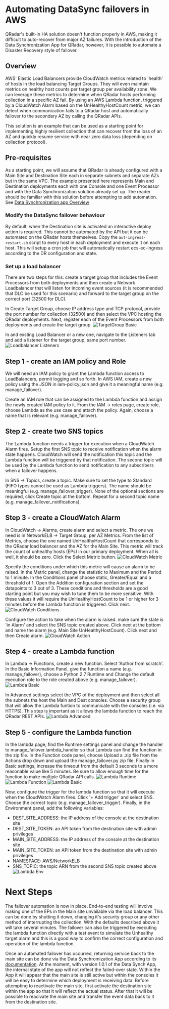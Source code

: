 # Automating DataSync failovers in AWS
QRadar's built-in HA solution doesn't function properly in AWS, making it difficult to auto-recover from major AZ failures. With the introduction of the Data Synchronization App for QRadar, however, it is possible to automate a Disaster Recovery style of failover. 
## Overview
AWS' Elastic Load Balancers provide CloudWatch metrics related to 'health' of hosts in the load balancing Target Groups. They will even maintain metrics on healthy host counts per target group per availability zone. We can leverage these metrics to determine when QRadar hosts performing collection in a specific AZ fail.  By using an AWS Lambda function, triggered by a CloudWatch Alarm based on the UnHealthyHostCount metric, we can detect when communication fails to a QRadar host and automatically failover to the secondary AZ by calling the QRadar APIs.

This solution is an example that can be used as a starting point for implementing highly resilient collection that can recover from the loss of an AZ and quickly resume service with near zero data loss (depending on collection protocol).
## Pre-requisites
As a starting point, we will assume that QRadar is already configured with a Main Site and Destination Site each in separate subnets and separate AZs but in the same VPC.  The example presented here represents Main and Destination deployments each with one Console and one Event Processor and with the Data Synchronization solution already set up. The reader should be familiar with this solution before attempting to add automation. See [Data Synchronization app Overview](https://www.ibm.com/support/knowledgecenter/SS42VS_SHR/com.ibm.dsapp.doc/c_Qapps_DS_intro.html)
### Modify the DataSync failover behaviour
By default, when the Destination site is activated an interactive deploy action is required. This cannot be automated by the API but it can be automated on the QRadar hosts themselves.  Copy the `aut-ingress-restart.sh` script to every host in each deployment and execute it on each host. This will setup a cron job that will automatically restart ecs-ec-ingress according to the DR configuration and state.
### Set up a load balancer
There are two steps for this: create a target group that includes the Event Processors from both deployments and then create a Network Loadbalancer that will listen for incoming event sources (it is recommended that DLC be used for this scenario) and forward to the target group on the correct port (32500 for DLC).

In Create Target Group, choose IP address type and TCP protocol, provide the port number for collection (32500) and then select the VPC hosting the QRadar deployments. Next, register each of the Event Processors from both deployments and create the target group.
![TargetGroup Basic](https://github.com/ibm-security-intelligence/aws_qradar_availability/blob/main/data_sync_automation/images/targetgroup-basic.png)

In and exsting Load Balancer or a new one, navigate to the Listeners tab and add a listener for the target group, same port number.
![Loadbalancer Listeners](https://github.com/ibm-security-intelligence/aws_qradar_availability/blob/main/data_sync_automation/images/loadbalancer-listeners.png)
## Step 1 - create an IAM policy and Role
We will need an IAM policy to grant the Lambda function access to LoadBalancers, permit logging and so forth. In AWS IAM, create a new policy using the JSON in iam-policy.json and give it a meaningful name (e.g. manage_failover).

Create an IAM role that can be assigned to the Lambda function and assign the newly created IAM policy to it. From the IAM -> roles page, create role, choose Lambda as the use case and attach the policy. Again, choose a name that is relevant (e.g. manage_failover).
## Step 2 - create two SNS topics
The Lambda function needs a trigger for execution when a CloudWatch Alarm fires. Setup the first SNS topic to receive notification when the alarm state happens. CloudWatch will send the notification this topic and the Lambda function will be triggered by that notification. The second topic will be used by the Lambda function to send notification to any subscribers when a failover happens.

In SNS -> Topics, create a topic. Make sure to set the type to Standard (FIFO types cannot be used as Lambda triggers). The name should be meaningful (e.g. manage_failover_trigger). None of the optional sections are required, click Create topic at the bottom. Repeat for a second topic name (e.g. manage_failover_notifications).
## Step 3 - create a CloudWatch Alarm
In CloudWatch -> Alarms, create alarm and select a metric. The one we need is in NetworkELB -> Target Group, per AZ Metrics. From the list of Metrics, choose the one named UnHealthyHostCount that corresponds to the QRadar load balancer and the AZ for the Main Site. This metric will track the count of unhealthy hosts (EPs) in our primary deployment. When all is well, it should be zero. Click the Select Metric button.
![CloudWatch Metric](https://github.com/ibm-security-intelligence/aws_qradar_availability/blob/main/data_sync_automation/images/cloudwatch-alarm-metric.png)

Specify the conditions under which this metric will cause an alarm to be raised. In the Metric panel, change the statistic to Maximum and the Period to 1 minute. In the Conditions panel choose static, Greater/Equal and a threshold of 1. Open the Addition configuration section and set the datapoints to 3 out of 3. These conditions and thresholds are a good starting point but you may wish to tune them to be more sensitive. With these values it will require the UnHealthyHostCount to be 1 or higher for 3 minutes before the Lambda function is triggered. Click next.
![CloudWatch Conditions](https://github.com/ibm-security-intelligence/aws_qradar_availability/blob/main/data_sync_automation/images/cloudwatch-alarm-conditions.png)

Configure the action to take when the alarm is raised. make sure the state is 'in Alarm' and select the SNS topic created above. Click next at the bottom and name the alarm (e.g. Main Site UnHealthyHostCount). Click next and then Create alarm.
![CloudWatch Action](https://github.com/ibm-security-intelligence/aws_qradar_availability/blob/main/data_sync_automation/images/cloudwatch-alarm-actions.png)
## Step 4 - create a Lambda function
In Lambda -> Functions, create a new function. Select 'Author from scratch'. In the Basic Information Panel, give the function a name (e.g. manage_failover), choose a Python 2.7 Runtime and Change the default execution role to the role created above (e.g. manage_failover).
![Lambda Basic](https://github.com/ibm-security-intelligence/aws_qradar_availability/blob/main/data_sync_automation/images/lambda-basic.png)

In Advanced settings select the VPC of the deployment and then select all the subnets tha host the Main and Dest consoles. Choose a security group that will allow the Lambda funtion to communicate with the consoles (i.e. via HTTPS). This step is important as it allows the lambda function to reach the QRadar REST APIs.
![Lambda Advanced](https://github.com/ibm-security-intelligence/aws_qradar_availability/blob/main/data_sync_automation/images/create-lambda-advanced.png)
## Step 5 - configure the Lambda function
In the lambda page, find the Runtime settings panel and change the handler to manage_failover.lambda_handler so that Lambda can find the function in the zip file. In the Function code panel, choose Upload a .zip file from the Actions drop down and upload the manage_failover.py zip file. Finally in Basic settings, increase the timeout from the default 3 seconds to a more reasonable value like 5 minutes.  Be sure to allow enough time for the function to make multiple QRadar API calls.
![Lambda Runtime](https://github.com/ibm-security-intelligence/aws_qradar_availability/blob/main/data_sync_automation/images/lambda-runtime.png)
![Lambda Function](https://github.com/ibm-security-intelligence/aws_qradar_availability/blob/main/data_sync_automation/images/lambda-function-code.png)
![Lambda Basic](https://github.com/ibm-security-intelligence/aws_qradar_availability/blob/main/data_sync_automation/images/lambda-basic.png)

Now, configure the trigger for the lambda function so that it will execute when the CloudWatch Alarm fires. Click '+ Add trigger' and select SNS. Choose the correct topic (e.g. manage_failover_trigger). Finally, in the Environment panel, add the following variables:
* DEST_SITE_ADDRESS: the IP address of the console at the destination site
* DEST_SITE_TOKEN: an API token from the destination site with admin privileges
* MAIN_SITE_ADDRESS: the IP address of the console at the destination site
* MAIN_SITE_TOKEN: an API token from the destination site with admin privileges
* NAMESPACE: AWS/NetworkELB
* SNS_TOPIC: the topic ARN from the second SNS topic created above
![Lambda Env](https://github.com/ibm-security-intelligence/aws_qradar_availability/blob/main/data_sync_automation/images/lambda-environment.png)
# Next Steps
The failover automation is now in place. End-to-end testing will involve making one of the EPs in the Main site unvailable via the load balancer. This can be done by shutting it down, changing it's security group or any other method of interrupting the collection. With the defaults described above it will take several minutes. The failover can also be triggered by executing the lambda function directly with a test event to simulate the Unhealthy target alarm and this is a good way to confirm the correct configuration and operation of the lambda function.

Once an automated failover has occurred, returning service back to the main site can be done via the Data Synchromization App according to its [documentation](https://www.ibm.com/support/knowledgecenter/SS42VS_SHR/com.ibm.dsapp.doc/c_Qapps_DS_intro.html). At the moment, with version 1.0.1 of the Data Synch App, the internal state of the app will not reflect the failed-over state. Within the App it will appear that the main site is still active but within the consoles it will be easy to determine which deployment is receiving data. Before attempting to reactivate the main site, first activate the destination site within the app so that it will reflect the actual status. After that it will be possible to reacivate the main site and transfer the event data back to it from the destination site.

